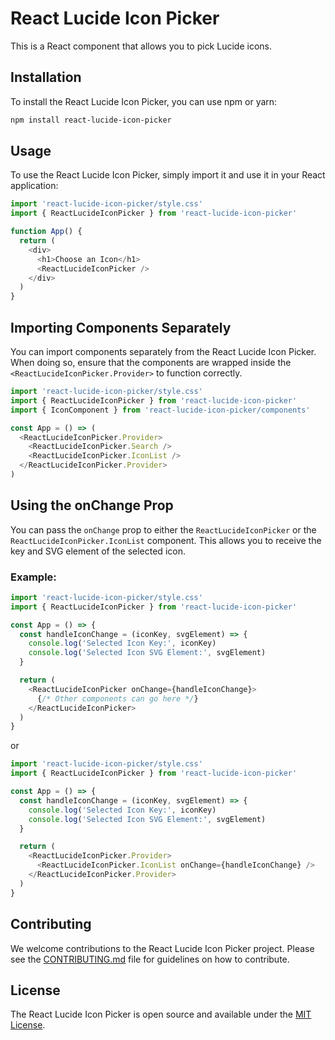 # React Lucide Icon Picker

This is a React component that allows you to pick Lucide icons.

## Installation

To install the React Lucide Icon Picker, you can use npm or yarn:

```bash
npm install react-lucide-icon-picker
```

## Usage

To use the React Lucide Icon Picker, simply import it and use it in your React application:

```javascript
import 'react-lucide-icon-picker/style.css'
import { ReactLucideIconPicker } from 'react-lucide-icon-picker'

function App() {
  return (
    <div>
      <h1>Choose an Icon</h1>
      <ReactLucideIconPicker />
    </div>
  )
}
```

## Importing Components Separately

You can import components separately from the React Lucide Icon Picker. When doing so, ensure that the components are wrapped inside the `<ReactLucideIconPicker.Provider>` to function correctly.

```javascript
import 'react-lucide-icon-picker/style.css'
import { ReactLucideIconPicker } from 'react-lucide-icon-picker'
import { IconComponent } from 'react-lucide-icon-picker/components'

const App = () => (
  <ReactLucideIconPicker.Provider>
    <ReactLucideIconPicker.Search />
    <ReactLucideIconPicker.IconList />
  </ReactLucideIconPicker.Provider>
)
```

## Using the onChange Prop

You can pass the `onChange` prop to either the `ReactLucideIconPicker` or the `ReactLucideIconPicker.IconList` component. This allows you to receive the key and SVG element of the selected icon.

### Example:

```javascript
import 'react-lucide-icon-picker/style.css'
import { ReactLucideIconPicker } from 'react-lucide-icon-picker'

const App = () => {
  const handleIconChange = (iconKey, svgElement) => {
    console.log('Selected Icon Key:', iconKey)
    console.log('Selected Icon SVG Element:', svgElement)
  }

  return (
    <ReactLucideIconPicker onChange={handleIconChange}>
      {/* Other components can go here */}
    </ReactLucideIconPicker>
  )
}
```

or

```javascript
import 'react-lucide-icon-picker/style.css'
import { ReactLucideIconPicker } from 'react-lucide-icon-picker'

const App = () => {
  const handleIconChange = (iconKey, svgElement) => {
    console.log('Selected Icon Key:', iconKey)
    console.log('Selected Icon SVG Element:', svgElement)
  }

  return (
    <ReactLucideIconPicker.Provider>
      <ReactLucideIconPicker.IconList onChange={handleIconChange} />
    </ReactLucideIconPicker.Provider>
  )
}
```

## Contributing

We welcome contributions to the React Lucide Icon Picker project. Please see the [CONTRIBUTING.md](./CONTRIBUTING.md) file for guidelines on how to contribute.

## License

The React Lucide Icon Picker is open source and available under the [MIT License](./LICENSE).
